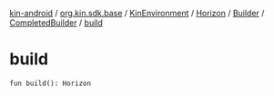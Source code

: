 [kin-android](../../../../../index.md) / [org.kin.sdk.base](../../../../index.md) / [KinEnvironment](../../../index.md) / [Horizon](../../index.md) / [Builder](../index.md) / [CompletedBuilder](index.md) / [build](./build.md)

# build

`fun build(): Horizon`